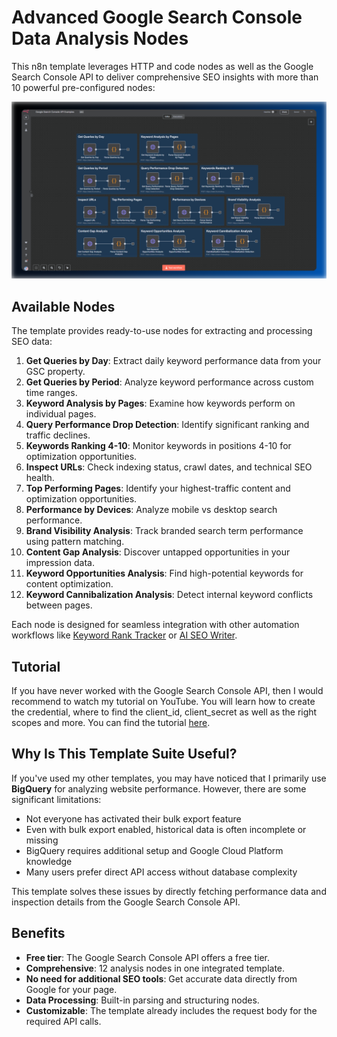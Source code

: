 # Advanced Google Search Console Data Analysis Nodes

This n8n template leverages HTTP and code nodes as well as the Google Search Console API to deliver comprehensive SEO insights with more than 10 powerful pre-configured nodes:

![n8n-google-search-console-api-examples](./n8n-google-search-console-api-examples.png)

## Available Nodes
The template provides ready-to-use nodes for extracting and processing SEO data:

1. **Get Queries by Day**: Extract daily keyword performance data from your GSC property.
2. **Get Queries by Period**: Analyze keyword performance across custom time ranges.
3. **Keyword Analysis by Pages**: Examine how keywords perform on individual pages.
4. **Query Performance Drop Detection**: Identify significant ranking and traffic declines.
5. **Keywords Ranking 4-10**: Monitor keywords in positions 4-10 for optimization opportunities.
6. **Inspect URLs**: Check indexing status, crawl dates, and technical SEO health.
7. **Top Performing Pages**: Identify your highest-traffic content and optimization opportunities.
8. **Performance by Devices**: Analyze mobile vs desktop search performance.
9. **Brand Visibility Analysis**: Track branded search term performance using pattern matching.
10. **Content Gap Analysis**: Discover untapped opportunities in your impression data.
11. **Keyword Opportunities Analysis**: Find high-potential keywords for content optimization.
12. **Keyword Cannibalization Analysis**: Detect internal keyword conflicts between pages.

Each node is designed for seamless integration with other automation workflows like [Keyword Rank Tracker](../keyword-rank-tracker/readme.md) or [AI SEO Writer](../gsc-ai-seo-writer/readme.md).

## Tutorial

If you have never worked with the Google Search Console API, then I would recommend to watch my tutorial on YouTube. You will learn how to create the credential, where to find the client_id, client_secret as well as the right scopes and more. You can find the tutorial [here](https://youtu.be/UPG87Wxzaf8).

## Why Is This Template Suite Useful?

If you've used my other templates, you may have noticed that I primarily use **BigQuery** for analyzing website performance. However, there are some significant limitations:

- Not everyone has activated their bulk export feature
- Even with bulk export enabled, historical data is often incomplete or missing
- BigQuery requires additional setup and Google Cloud Platform knowledge
- Many users prefer direct API access without database complexity

This template solves these issues by directly fetching performance data and inspection details from the Google Search Console API.


## Benefits

- **Free tier**: The Google Search Console API offers a free tier.
- **Comprehensive**: 12 analysis nodes in one integrated template.
- **No need for additional SEO tools**: Get accurate data directly from Google for your page.
- **Data Processing**: Built-in parsing and structuring nodes.
- **Customizable**: The template already includes the request body for the required API calls.
